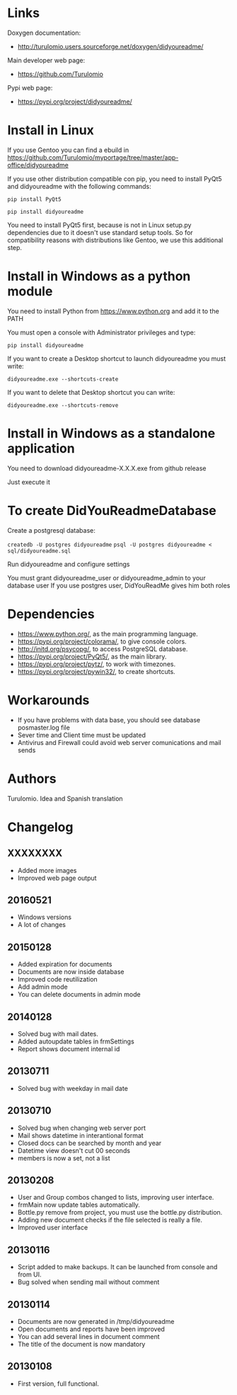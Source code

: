 Links
=====
Doxygen documentation:
  * http://turulomio.users.sourceforge.net/doxygen/didyoureadme/

Main developer web page:
  * https://github.com/Turulomio 

Pypi web page:
  * https://pypi.org/project/didyoureadme/

Install in Linux
================
If you use Gentoo you can find a ebuild in https://github.com/Turulomio/myportage/tree/master/app-office/didyoureadme

If you use other distribution compatible con pip, you need to install PyQt5 and didyoureadme with the following commands:

`pip install PyQt5`

`pip install didyoureadme`

You need to install PyQt5 first, because is not in Linux setup.py dependencies due to it doesn't use standard setup tools. So for compatibility reasons with distributions like Gentoo, we use this additional step.

Install in Windows as a python module
=====================================
You need to install Python from https://www.python.org and add it to the PATH

You must open a console with Administrator privileges and type:

`pip install didyoureadme`

If you want to create a Desktop shortcut to launch didyoureadme you must write:

`didyoureadme.exe --shortcuts-create`

If you want to delete that Desktop shortcut you can write:

`didyoureadme.exe --shortcuts-remove`

Install in Windows as a standalone application
==============================================
You need to download didyoureadme-X.X.X.exe from github release

Just execute it

To create DidYouReadmeDatabase
==============================
Create a postgresql database:

`createdb -U postgres didyoureadme`
`psql -U postgres didyoureadme < sql/didyoureadme.sql`

Run didyoureadme and configure settings

You must grant didyoureadme_user or didyoureadme_admin to your database user
If you use postgres user, DidYouReadMe gives him both roles

Dependencies
============
* https://www.python.org/, as the main programming language.
* https://pypi.org/project/colorama/, to give console colors.
* http://initd.org/psycopg/, to access PostgreSQL database.
* https://pypi.org/project/PyQt5/, as the main library.
* https://pypi.org/project/pytz/, to work with timezones.
* https://pypi.org/project/pywin32/, to create shortcuts.


Workarounds
===========
- If you have problems with data base, you should see database posmaster.log file
- Sever time and Client time must be updated
- Antivirus and Firewall could avoid web server comunications and mail sends

Authors
=======
Turulomio. Idea and Spanish translation


Changelog
=========

XXXXXXXX
--------
- Added more images
- Improved web page output

20160521
--------
- Windows versions
- A lot of changes

20150128
--------
- Added expiration for documents
- Documents are now inside database
- Improved code reutilization
- Add admin mode
- You can delete documents in admin mode

20140128
--------
- Solved bug with mail dates.
- Added autoupdate tables in frmSettings
- Report shows document internal id

20130711
--------
- Solved bug with weekday in mail date

20130710
--------
- Solved bug when changing web server port
- Mail shows datetime in interantional format
- Closed docs can be searched by month and year
- Datetime view doesn't cut 00 seconds
- members is now a set, not a list

20130208
--------
- User and Group combos changed to lists, improving user interface.
- frmMain now update tables automatically.
- Bottle.py remove from project, you must use the bottle.py distribution.
- Adding new document checks if the file selected is really a file.
- Improved user interface

20130116
--------
- Script added to make backups. It can be launched from console and from UI.
- Bug solved when sending mail without comment

20130114
--------
- Documents are now generated in /tmp/didyoureadme
- Open documents and reports have been improved
- You can add several lines in document comment
- The title of the document is now mandatory

20130108
--------
- First version, full functional.
